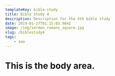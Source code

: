 ```yaml
---
templateKey: bible-study
title: Bible Study 4
description: Description for the 4th bible study
date: 2019-01-27T01:15:03.984Z
image: /img/sermon_romans_square.jpg
slug: /biblestudy4
tags:
    - aaa
---
```


# This is the body area.
